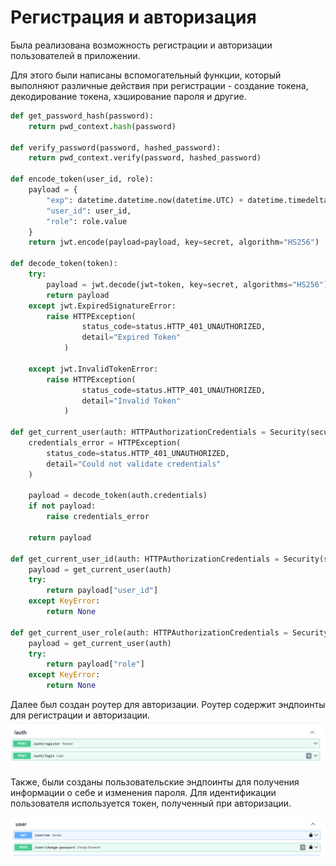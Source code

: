 # Регистрация и авторизация

Была реализована возможность регистрации и авторизации пользователей в приложении.

Для этого были написаны вспомогательный функции, который выполняют различные действия при регистрации - создание токена, декодирование токена, хэширование пароля и другие.

```python
def get_password_hash(password):
    return pwd_context.hash(password)

def verify_password(password, hashed_password):
    return pwd_context.verify(password, hashed_password)

def encode_token(user_id, role):
    payload = {
        "exp": datetime.datetime.now(datetime.UTC) + datetime.timedelta(days=30),
        "user_id": user_id,
        "role": role.value
    }
    return jwt.encode(payload=payload, key=secret, algorithm="HS256")

def decode_token(token):
    try:
        payload = jwt.decode(jwt=token, key=secret, algorithms="HS256")
        return payload
    except jwt.ExpiredSignatureError:
        raise HTTPException(
                status_code=status.HTTP_401_UNAUTHORIZED, 
                detail="Expired Token"
            )

    except jwt.InvalidTokenError:
        raise HTTPException(
                status_code=status.HTTP_401_UNAUTHORIZED,
                detail="Invalid Token"
            )

def get_current_user(auth: HTTPAuthorizationCredentials = Security(security)):
    credentials_error = HTTPException(
        status_code=status.HTTP_401_UNAUTHORIZED,
        detail="Could not validate credentials"
    )

    payload = decode_token(auth.credentials)
    if not payload:
        raise credentials_error
    
    return payload

def get_current_user_id(auth: HTTPAuthorizationCredentials = Security(security)):
    payload = get_current_user(auth)
    try:
        return payload["user_id"]
    except KeyError:
        return None

def get_current_user_role(auth: HTTPAuthorizationCredentials = Security(security)):
    payload = get_current_user(auth)
    try:
        return payload["role"]
    except KeyError:
        return None
```

Далее был создан роутер для авторизации. Роутер содержит эндпоинты для регистрации и авторизации.
![auth-swagger](images/auth-swagger.png)

Также, были созданы пользовательские эндпоинты для получения информации о себе и изменения пароля. Для идентификации пользователя используется токен, полученный при авторизации.

![user-auth-endpoints](images/user-auth-endpoints.png)
